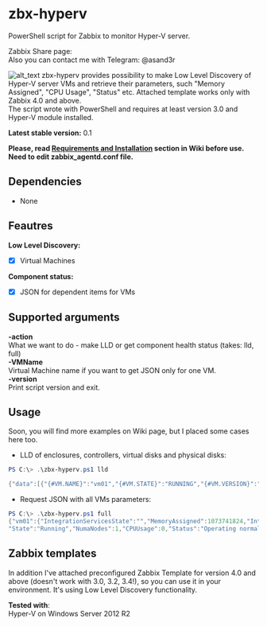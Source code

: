 # zbx-hyperv
PowerShell script for Zabbix to monitor Hyper-V server.  
  
Zabbix Share page:  
Also you can contact me with Telegram: @asand3r  

![alt_text](https://pp.userapi.com/c846121/v846121316/a7882/vh_mCqtLkAw.jpg)
zbx-hyperv provides possibility to make Low Level Discovery of Hyper-V server VMs and retrieve their parameters, such "Memory Assigned", "CPU Usage", "Status" etc. Attached template works only with Zabbix 4.0 and above.  
The script wrote with PowerShell and requires at least version 3.0 and Hyper-V module installed.

**Latest stable version:** 0.1

__Please, read [Requirements and Installation](https://github.com/asand3r/zbx-hpsmartarray/wiki/Requirements-and-Installation) section in Wiki before use. Need to edit zabbix_agentd.conf file.__  

## Dependencies
 - None

## Feautres  
**Low Level Discovery:**
 - [x] Virtual Machines

**Component status:**
 - [x] JSON for dependent items for VMs

## Supported arguments  
**-action**  
What we want to do - make LLD or get component health status (takes: lld, full)  
**-VMName**  
Virtual Machine name if you want to get JSON only for one VM.  
**-version**  
Print script version and exit.  

## Usage
Soon, you will find more examples on Wiki page, but I placed some cases here too.  
- LLD of enclosures, controllers, virtual disks and physical disks:
```powershell
PS C:\> .\zbx-hyperv.ps1 lld

{"data":[{"{#VM.NAME}":"vm01","{#VM.STATE}":"RUNNING","{#VM.VERSION}":"5.0","{#VM.CLUSTERED}":1,"{#VM.HOST}":"hv01","{#VM.GEN}":2}, ...}
```
- Request JSON with all VMs parameters:
```powershell
PS C:\> .\zbx-hyperv.ps1 full
{"vm01":{"IntegrationServicesState":"","MemoryAssigned":1073741824,"IntegrationServicesVersion":"","NumaSockets":1,"Uptime":132565,
"State":"Running","NumaNodes":1,"CPUUsage":0,"Status":"Operating normally"},... }
```

## Zabbix templates
In addition I've attached preconfigured Zabbix Template for version 4.0 and above (doesn't work with 3.0, 3.2, 3.4!), so you can use it in your environment. It's using Low Level Discovery functionality.

**Tested with**:  
Hyper-V on Windows Server 2012 R2
